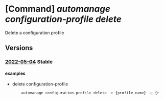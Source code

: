 # [Command] _automanage configuration-profile delete_

Delete a configuration profile

## Versions

### [2022-05-04](/Resources/mgmt-plane/L3N1YnNjcmlwdGlvbnMve30vcmVzb3VyY2Vncm91cHMve30vcHJvdmlkZXJzL21pY3Jvc29mdC5hdXRvbWFuYWdlL2NvbmZpZ3VyYXRpb25wcm9maWxlcy97fQ==/2022-05-04.xml) **Stable**

<!-- mgmt-plane /subscriptions/{}/resourcegroups/{}/providers/microsoft.automanage/configurationprofiles/{} 2022-05-04 -->

#### examples

- delete configuration-profile
    ```bash
        automanage configuration-profile delete -n {profile_name} -g {rg}
    ```
